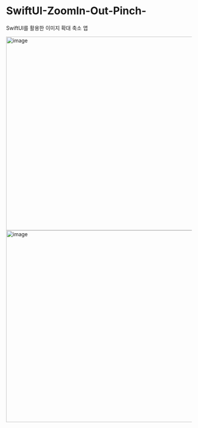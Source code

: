 # SwiftUI-ZoomIn-Out-Pinch-
SwiftUI를 활용한 이미지 확대 축소 앱

<img width="525" alt="image" src="https://user-images.githubusercontent.com/16697373/210127678-8e6895b2-3445-4704-97e9-f05c10a3e8d6.png">


<img width="520" alt="image" src="https://user-images.githubusercontent.com/16697373/210127685-033f4940-145f-43ae-a360-7e5d0f2d9634.png">
